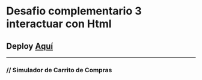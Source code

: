 <h1>
    Desafio complementario 3 interactuar con Html
</h1>
<h2>
    Deploy <a href="">Aquí</a>
</h2>
<hr>    
<h3>
    // Simulador de Carrito de Compras
</h3>
